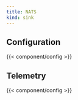 ```yaml
---
title: NATS
kind: sink
---
```


## Configuration

{{< component/config >}}

## Telemetry

{{< component/config >}}
